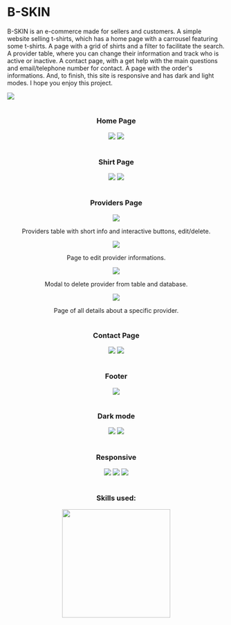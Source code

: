 <h1 >B-SKIN</h1>

<div>
  <p>B-SKIN is an e-commerce made for sellers and customers. A simple website selling t-shirts, which has a home page with a carrousel featuring some t-shirts. A page with a grid of shirts and a filter to facilitate the search. A provider table, where you can change their information and track who is active or inactive. A contact page, with a get help with the main questions and email/telephone number for contact. A page with the order's informations. And, to finish, this site is responsive and has dark and light modes. I hope you enjoy this project.</p>
  <img src="http://img.shields.io/static/v1?label=STATUS&message=DEVELOPING&color=GREEN&style=for-the-badge"/>
</div>

#

<div>
  <div align="center">
    <h3>Home Page</h3>
    <img src="https://media.discordapp.net/attachments/1015469538738970636/1080661859360854108/image.png?width=1440&height=650">
    <img src="https://media.discordapp.net/attachments/1015469538738970636/1074730924203315241/homepage2.png">
   </div>
  
  #
  
  <div align="center">
    <h3>Shirt Page</h3>
    <img src="https://media.discordapp.net/attachments/1015469538738970636/1074831229343506462/image.png">
    <img src="https://media.discordapp.net/attachments/1015469538738970636/1080664281747558410/image.png?width=1440&height=654">
  </div>
  
  #
  
  <div align="center">
    <h3>Providers Page</h3>
    <img src="https://media.discordapp.net/attachments/1015469538738970636/1080662154786656376/image.png?width=1440&height=571">
    <p>Providers table with short info and interactive buttons, edit/delete.</p>
    <img src="https://media.discordapp.net/attachments/1015469538738970636/1080662449361006653/image.png?width=1195&height=663">
    <p>Page to edit provider informations.</p>
    <img src="https://media.discordapp.net/attachments/1015469538738970636/1080662260818657320/image.png">
    <p>Modal to delete provider from table and database.</p>
    <img src="https://media.discordapp.net/attachments/1015469538738970636/1080662369786671234/image.png?width=1440&height=472">
    <p>Page of all details about a specific provider.</p>
  </div>
  
  #
  
  <div align="center">
    <h3>Contact Page</h3>
    <img src="https://media.discordapp.net/attachments/1015469538738970636/1074733895406338088/contactpage.png">
    <img src="https://media.discordapp.net/attachments/1015469538738970636/1074734445975847003/contactfooter.png">
  </div>
  
  #
  
  <div align="center">
    <h3>Footer</h3>
    <img src="https://media.discordapp.net/attachments/1015469538738970636/1074730956566564914/footer.png?width=1440&height=205">
  </div>
  
  #
  
  <div align="center">
    <h3>Dark mode</h3>
    <img src="https://media.discordapp.net/attachments/1015469538738970636/1080661232811511848/image.png?width=1436&height=663">
    <img src="https://media.discordapp.net/attachments/1015469538738970636/1080661379586990121/image.png?width=1436&height=663">
  </div>
  
  #
  
  <div align="center">
    <h3>Responsive</h3>
    <img src="https://media.discordapp.net/attachments/1015469538738970636/1080659392669687868/image.png?width=339&height=663">
    <img src="https://media.discordapp.net/attachments/1015469538738970636/1080659646177624064/image.png?width=338&height=663">
    <img src="https://media.discordapp.net/attachments/1015469538738970636/1080659822854279198/image.png?width=334&height=662">
  </div>
</div>

#

<div align="center">
  <h3>Skills used:</h3>
  <img width="250" src="https://skills.thijs.gg/icons?i=html,css,js,react,bootstrap" >
</div>
